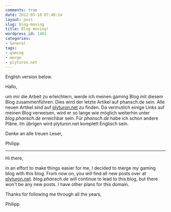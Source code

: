 ```yaml
---
comments: true
date: 2012-05-18 07:40:14
layout: post
slug: blog-moving
title: Blog moving!
wordpress_id: 1401
categories:
- General
tags:
- gaming
- merge
- plyturon.net
---
```


English version below.

Hallo,

um mir die Arbeit zu erleichtern, werde ich meinen gaming Blog mit diesem Blog zusammenführen.
Dies wird der letzte Artikel auf phansch.de sein. Alle neuen Artikel sind auf [plyturon.net](http://plyturon.net) zu finden.
Da vermutlich einige Links auf meinen Blog verweisen, wird er so lange wie möglich weiterhin unter _blog.phansch.de_ erreichbar sein. Für _phansch.de_ habe ich schon andere Pläne. Im übrigen wird plyturon.net komplett Englisch sein.

Danke an alle treuen Leser,

Philipp


* * *


Hi there,

in an effort to make things easier for me, I decided to merge my gaming blog with this blog.
From now on, you will find all new posts over at [plyturon.net](http://plyturon.net).
_blog.phansch.de_ will continue to lead to this blog, but there won't be any new posts. I have other plans for this domain.

Thanks for following me through all the years,

Philipp

